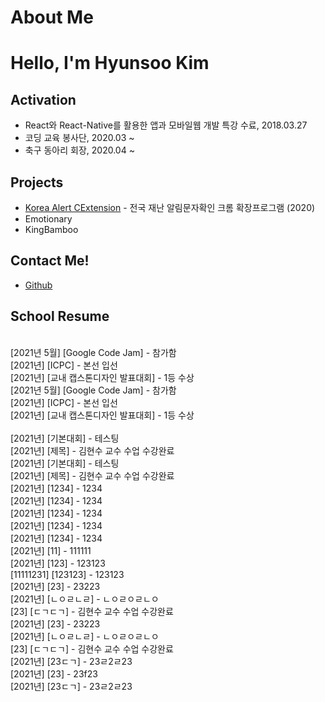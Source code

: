 # About Me

# Hello, I'm Hyunsoo Kim

## Activation
- React와 React-Native를 활용한 앱과 모바일웹 개발 특강 수료, 2018.03.27
- 코딩 교육 봉사단, 2020.03 ~
- 축구 동아리 회장, 2020.04 ~

## Projects

- [Korea Alert CExtension](https://github.com/DuckSooKoong/Korea_Alert_CExtension) - 전국 재난 알림문자확인 크롬 확장프로그램 (2020)
- Emotionary
- KingBamboo

## Contact Me!

- [Github](https://github.com/dblepart99)


## School Resume
<br/>  [2021년 5월] [Google Code Jam] - 참가함<br/>  [2021년] [ICPC] - 본선 입선<br/>  [2021년] [교내 캡스톤디자인 발표대회] - 1등 수상<br/>  [2021년 5월] [Google Code Jam] - 참가함<br/>  [2021년] [ICPC] - 본선 입선<br/>  [2021년] [교내 캡스톤디자인 발표대회] - 1등 수상<br/>
<br/>  [2021년] [기본대회] - 테스팅<br/>  [2021년] [제목] - 김현수 교수 수업 수강완료<br/>  [2021년] [기본대회] - 테스팅<br/>  [2021년] [제목] - 김현수 교수 수업 수강완료<br/>  [2021년] [1234] - 1234<br/>  [2021년] [1234] - 1234<br/>  [2021년] [1234] - 1234<br/>  [2021년] [1234] - 1234<br/>  [2021년] [1234] - 1234<br/>  [2021년] [11] - 111111<br/>  [2021년] [123] - 123123<br/>  [11111231] [123123] - 123123<br/>  [2021년] [23] - 23223<br/>  [2021년] [ㄴㅇㄹㄴㄹ] - ㄴㅇㄹㅇㄹㄴㅇ<br/>  [23] [ㄷㄱㄷㄱ] - 김현수 교수 수업 수강완료<br/>  [2021년] [23] - 23223<br/>  [2021년] [ㄴㅇㄹㄴㄹ] - ㄴㅇㄹㅇㄹㄴㅇ<br/>  [23] [ㄷㄱㄷㄱ] - 김현수 교수 수업 수강완료<br/>  [2021년] [23ㄷㄱ] - 23ㄹ2ㄹ23<br/>  [2021년] [23] - 23f23<br/>  [2021년] [23ㄷㄱ] - 23ㄹ2ㄹ23